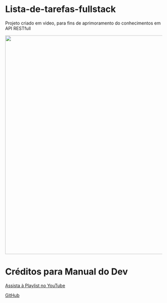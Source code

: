# Lista-de-tarefas-fullstack
Projeto criado em video, para fins de aprimoramento do conhecimentos em API RESTfull

<div align="center">
<img src="https://private-user-images.githubusercontent.com/142743646/301619293-549786d2-142a-4cad-a7d2-277a43a2ea9a.png?jwt=eyJhbGciOiJIUzI1NiIsInR5cCI6IkpXVCJ9.eyJpc3MiOiJnaXRodWIuY29tIiwiYXVkIjoicmF3LmdpdGh1YnVzZXJjb250ZW50LmNvbSIsImtleSI6ImtleTUiLCJleHAiOjE3MDY4MTUzODgsIm5iZiI6MTcwNjgxNTA4OCwicGF0aCI6Ii8xNDI3NDM2NDYvMzAxNjE5MjkzLTU0OTc4NmQyLTE0MmEtNGNhZC1hN2QyLTI3N2E0M2EyZWE5YS5wbmc_WC1BbXotQWxnb3JpdGhtPUFXUzQtSE1BQy1TSEEyNTYmWC1BbXotQ3JlZGVudGlhbD1BS0lBVkNPRFlMU0E1M1BRSzRaQSUyRjIwMjQwMjAxJTJGdXMtZWFzdC0xJTJGczMlMkZhd3M0X3JlcXVlc3QmWC1BbXotRGF0ZT0yMDI0MDIwMVQxOTE4MDhaJlgtQW16LUV4cGlyZXM9MzAwJlgtQW16LVNpZ25hdHVyZT03ODc5NWU3YjBlYTRmYmI0NzU0ZDk3Yzg3NWFkZjUwNDBhNWQ3NjQ4YTA0MTA1MGExMzFkYTlhY2NmZTNkYWVlJlgtQW16LVNpZ25lZEhlYWRlcnM9aG9zdCZhY3Rvcl9pZD0wJmtleV9pZD0wJnJlcG9faWQ9MCJ9.95CH2AfNYIA3CZuSiQEmg7nlTRjYShd-STB05d-VW0c" width="700px" />
</div>

# Créditos para Manual do Dev

[Assista à Playlist no YouTube](https://www.youtube.com/playlist?list=PLdtmpu_1ITQJ1Y2-ZBbE7ROP6u1kU0J5l)

[GitHub](https://github.com/manualdodev)

